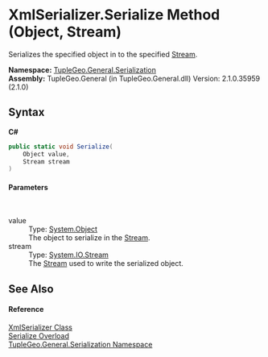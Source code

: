 # XmlSerializer.Serialize Method (Object, Stream)
 

Serializes the specified object in to the specified <a href="http://msdn2.microsoft.com/en-us/library/8f86tw9e" target="_blank">Stream</a>.

**Namespace:**&nbsp;<a href="N_TupleGeo_General_Serialization">TupleGeo.General.Serialization</a><br />**Assembly:**&nbsp;TupleGeo.General (in TupleGeo.General.dll) Version: 2.1.0.35959 (2.1.0)

## Syntax

**C#**<br />
``` C#
public static void Serialize(
	Object value,
	Stream stream
)
```


#### Parameters
&nbsp;<dl><dt>value</dt><dd>Type: <a href="http://msdn2.microsoft.com/en-us/library/e5kfa45b" target="_blank">System.Object</a><br />The object to serialize in the <a href="http://msdn2.microsoft.com/en-us/library/8f86tw9e" target="_blank">Stream</a>.</dd><dt>stream</dt><dd>Type: <a href="http://msdn2.microsoft.com/en-us/library/8f86tw9e" target="_blank">System.IO.Stream</a><br />The <a href="http://msdn2.microsoft.com/en-us/library/8f86tw9e" target="_blank">Stream</a> used to write the serialized object.</dd></dl>

## See Also


#### Reference
<a href="T_TupleGeo_General_Serialization_XmlSerializer">XmlSerializer Class</a><br /><a href="Overload_TupleGeo_General_Serialization_XmlSerializer_Serialize">Serialize Overload</a><br /><a href="N_TupleGeo_General_Serialization">TupleGeo.General.Serialization Namespace</a><br />